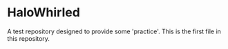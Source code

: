 HaloWhirled
===========

A test repository designed to provide some 'practice'.
This is the first file in this repository.
